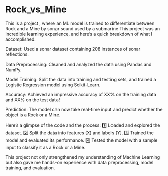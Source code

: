 # Rock_vs_Mine
This is a project , where an ML model is trained to differentiate between Rock and a Mine by sonar sound used by a submarine
This project was an incredible learning experience, and here’s a quick breakdown of what I accomplished:

Dataset: Used a sonar dataset containing 208 instances of sonar reflections.

Data Preprocessing: Cleaned and analyzed the data using Pandas and NumPy.

Model Training: Split the data into training and testing sets, and trained a Logistic Regression model using Scikit-Learn.

Accuracy: Achieved an impressive accuracy of XX% on the training data and XX% on the test data!

Prediction: The model can now take real-time input and predict whether the object is a Rock or a Mine.

Here’s a glimpse of the code and the process:
1️⃣ Loaded and explored the dataset.
2️⃣ Split the data into features (X) and labels (Y).
3️⃣ Trained the model and evaluated its performance.
4️⃣ Tested the model with a sample input to classify it as a Rock or a Mine.

This project not only strengthened my understanding of Machine Learning but also gave me hands-on experience with data preprocessing, model training, and evaluation.
